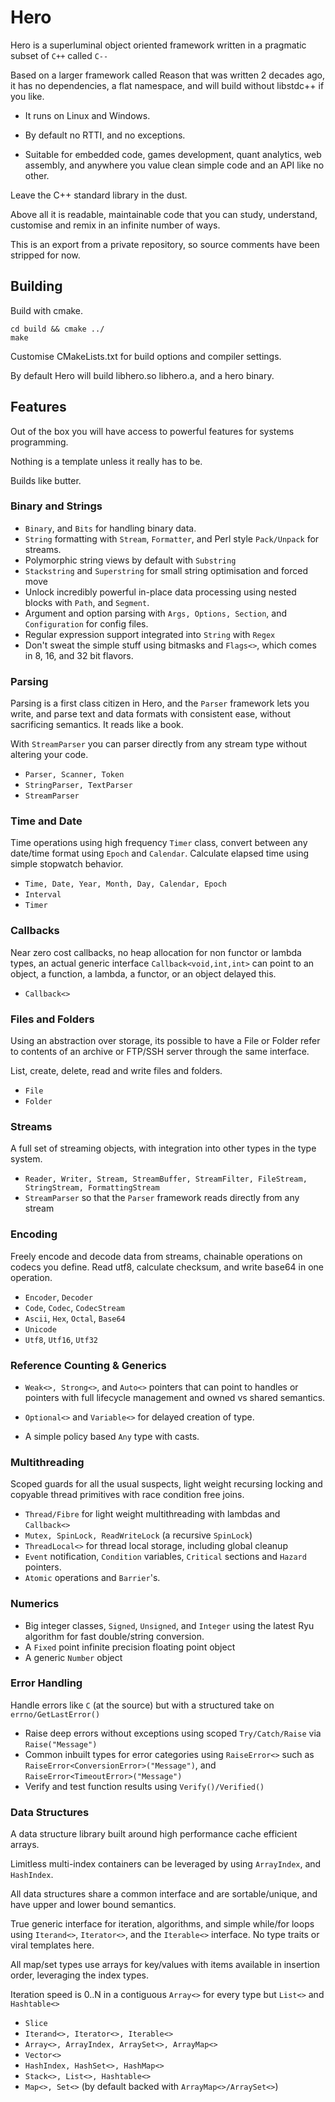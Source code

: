 # Hero


Hero is a superluminal object oriented framework written in a pragmatic subset of `C++` called `C--`

Based on a larger framework called Reason that was written 2 decades ago, it has no dependencies, a flat namespace, and will build without libstdc++ if you like.

- It runs on Linux and Windows.

- By default no RTTI, and no exceptions.

- Suitable for embedded code, games development, quant analytics, web assembly, and anywhere you value clean simple code and an API like no other.

Leave the C++ standard library in the dust.

Above all it is readable, maintainable code that you can study, understand, customise and remix in an infinite number of ways.

This is an export from a private repository, so source comments have been stripped for now.

## Building

Build with cmake.

```
cd build && cmake ../
make
```

Customise CMakeLists.txt for build options and compiler settings.

By default Hero will build libhero.so libhero.a, and a hero binary.

## Features

Out of the box you will have access to powerful features for systems programming.

Nothing is a template unless it really has to be.

Builds like butter.

### Binary and Strings

- `Binary`, and `Bits` for handling binary data.
- `String` formatting with `Stream`, `Formatter`, and Perl style `Pack/Unpack` for streams.
- Polymorphic string views by default with `Substring`
- `Stackstring` and `Superstring` for small string optimisation and forced move
- Unlock incredibly powerful in-place data processing using nested blocks with `Path`, and `Segment`.
- Argument and option parsing with `Args, Options, Section`, and `Configuration` for config files.
- Regular expression support integrated into `String` with `Regex`
- Don't sweat the simple stuff using bitmasks and `Flags<>`, which comes in 8, 16, and 32 bit flavors.

### Parsing

Parsing is a first class citizen in Hero, and the `Parser` framework lets you write, and parse text and data formats with consistent ease, without sacrificing semantics.  It reads like a book.

With `StreamParser` you can parser directly from any stream type without altering your code. 

- `Parser, Scanner, Token`
- `StringParser, TextParser`
- `StreamParser`

### Time and Date
Time operations using high frequency `Timer` class, convert between any date/time format using `Epoch` and `Calendar`.  Calculate elapsed time using simple stopwatch behavior.

- `Time, Date, Year, Month, Day, Calendar, Epoch`
- `Interval`
- `Timer`

### Callbacks

Near zero cost callbacks, no heap allocation for non functor or lambda types, an actual generic interface `Callback<void,int,int>` can point to an object, a function, a lambda, a functor, or an object delayed this.

- `Callback<>`

### Files and Folders
Using an abstraction over storage, its possible to have a File or Folder refer to contents of an archive or FTP/SSH server through the same interface.

List, create, delete, read and write files and folders.

- `File` 
- `Folder`


### Streams

A full set of streaming objects, with integration into other types in the type system.
- `Reader, Writer, Stream, StreamBuffer, StreamFilter, FileStream, StringStream, FormattingStream`
- `StreamParser` so that the `Parser` framework reads directly from any stream

### Encoding
Freely encode and decode data from streams, chainable operations on codecs you define.  Read utf8, calculate checksum, and write base64 in one operation.
- `Encoder`, `Decoder`
- `Code`, `Codec`, `CodecStream`
- `Ascii`, `Hex`, `Octal`, `Base64`
- `Unicode`
- `Utf8`, `Utf16`, `Utf32`

### Reference Counting & Generics
- `Weak<>, Strong<>`, and `Auto<>` pointers that can point to handles or pointers with full lifecycle management and owned vs shared semantics.

- `Optional<>` and `Variable<>` for delayed creation of type.
- A simple policy based `Any` type with casts.

### Multithreading

Scoped guards for all the usual suspects, light weight recursing locking and copyable thread 
primitives with race condition free joins.

- `Thread/Fibre` for light weight multithreading with lambdas and `Callback<>`
- `Mutex, SpinLock, ReadWriteLock` (a recursive `SpinLock`)
- `ThreadLocal<>` for thread local storage, including global cleanup
- `Event` notification, `Condition` variables, `Critical` sections and `Hazard` pointers.
- `Atomic` operations and `Barrier`'s.

### Numerics
- Big integer classes, `Signed`, `Unsigned`, and `Integer` using the latest Ryu algorithm for fast double/string conversion.
- A `Fixed` point infinite precision floating point object
- A generic `Number` object

### Error Handling

Handle errors like `C` (at the source) but with a structured take on `errno/GetLastError()`

- Raise deep errors without exceptions using scoped `Try/Catch/Raise` via `Raise("Message")`
- Common inbuilt types for error categories using `RaiseError<>` such as `RaiseError<ConversionError>("Message")`, and `RaiseError<TimeoutError>("Message")`
- Verify and test function results using `Verify()/Verified()`


### Data Structures

A data structure library built around high performance cache efficient arrays.  

Limitless multi-index containers can be leveraged by using `ArrayIndex`, and `HashIndex`.

All data structures share a common interface and are sortable/unique, and have upper and lower bound semantics.

True generic interface for iteration, algorithms, and simple while/for loops using `Iterand<>`, `Iterator<>`, and the `Iterable<>` interface.  No type traits or viral templates here.

All map/set types use arrays for key/values with items available in insertion order, leveraging the index types.

Iteration speed is 0..N in a contiguous `Array<>` for every type but `List<>` and `Hashtable<>`

- `Slice`
- `Iterand<>, Iterator<>, Iterable<>`
- `Array<>, ArrayIndex, ArraySet<>, ArrayMap<>`
- `Vector<>`
- `HashIndex, HashSet<>, HashMap<>`
- `Stack<>, List<>, Hashtable<>`
- `Map<>, Set<>` (by default backed with `ArrayMap<>/ArraySet<>`)
 

